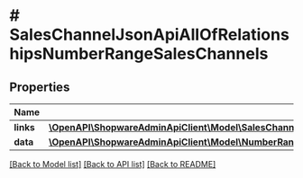 # # SalesChannelJsonApiAllOfRelationshipsNumberRangeSalesChannels

## Properties

Name | Type | Description | Notes
------------ | ------------- | ------------- | -------------
**links** | [**\OpenAPI\ShopwareAdminApiClient\Model\SalesChannelJsonApiAllOfRelationshipsNumberRangeSalesChannelsLinks**](SalesChannelJsonApiAllOfRelationshipsNumberRangeSalesChannelsLinks.md) |  | [optional]
**data** | [**\OpenAPI\ShopwareAdminApiClient\Model\NumberRangeJsonApiAllOfRelationshipsNumberRangeSalesChannelsData[]**](NumberRangeJsonApiAllOfRelationshipsNumberRangeSalesChannelsData.md) |  | [optional]

[[Back to Model list]](../../README.md#models) [[Back to API list]](../../README.md#endpoints) [[Back to README]](../../README.md)
